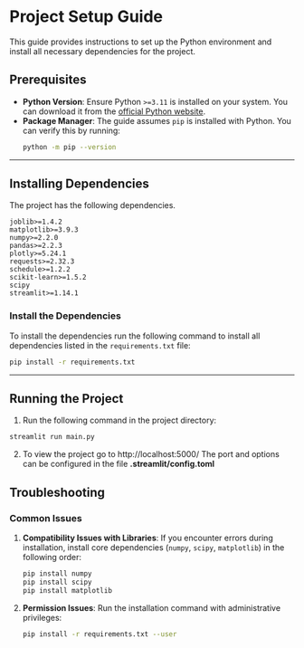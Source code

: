 # Project Setup Guide

This guide provides instructions to set up the Python environment and install all necessary dependencies for the project.


## Prerequisites
- **Python Version**: Ensure Python `>=3.11` is installed on your system. You can download it from the [official Python website](https://www.python.org/downloads/).
- **Package Manager**: The guide assumes `pip` is installed with Python. You can verify this by running:
  ```bash
  python -m pip --version
  ```

---

## Installing Dependencies

The project has the following dependencies.

```plaintext
joblib>=1.4.2
matplotlib>=3.9.3
numpy>=2.2.0
pandas>=2.2.3
plotly>=5.24.1
requests>=2.32.3
schedule>=1.2.2
scikit-learn>=1.5.2
scipy
streamlit>=1.14.1
```

###  Install the Dependencies
To install the dependencies run the following command to install all dependencies listed in the `requirements.txt` file:
```bash
pip install -r requirements.txt
```



---


## Running the Project

1. Run the following command in the project directory:
```bash
streamlit run main.py
```
2. To view the project go to
http://localhost:5000/
The port and options can be configured in the file **.streamlit/config.toml**


## Troubleshooting

### Common Issues
1. **Compatibility Issues with Libraries**:
   If you encounter errors during installation, install core dependencies (`numpy`, `scipy`, `matplotlib`) in the following order:
   ```bash
   pip install numpy
   pip install scipy
   pip install matplotlib
   ```


2. **Permission Issues**:
   Run the installation command with administrative privileges:
   ```bash
   pip install -r requirements.txt --user
   ```


